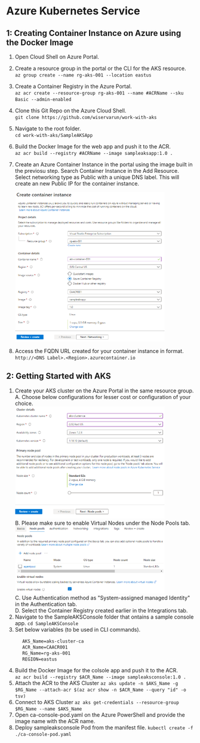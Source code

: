 # Azure Kubernetes Service

## 1: Creating Container Instance on Azure using the Docker Image
1. Open Cloud Shell on Azure Portal.
2. Create a resource group in the portal or the CLI for the AKS resource.    
    `az group create --name rg-aks-001 --location eastus`
3. Create a Container Registry in the Azure Portal.     
    `az acr create --resource-group rg-aks-001 --name #ACRName --sku Basic --admin-enabled`
4. Clone this Git Repo on the Azure Cloud Shell.    
    `git clone https://github.com/wiservarun/work-with-aks`
5. Navigate to the root folder.    
    `cd work-with-aks/SampleAKSApp`
6. Build the Docker Image for the web app and push it to the ACR.    
    `az acr build --registry #ACRName --image sampleaksapp:1.0 .`
7. Create an Azure Container Instance in the portal using the image built in the previosu step. 
    Search Container Instance in the Add Resource. Select networking type as Public with a unique DNS label. This will create an new Public IP for the container instance. 
    
    <img src="Images/1.1.PNG" width="400" height="400"/>
8. Access the FQDN URL created for your container instance in format.</br>
    `http://<DNS Label>.<Region>.azurecontainer.io`
    
## 2: Getting Started with AKS  
1. Create your AKS cluster on the Azure Portal in the same resource group. 
    </br>A. Choose below configurations for lesser cost or configuration of your choice. 
       </br><img src="Images/1.2.PNG" width="400" height="300"/>
    </br>B. Please make sure to enable Virtual Nodes under the Node Pools tab. 
       </br> <img src="Images/1.3.PNG" width="400" height="180"/>
    </br>C. Use Authentication method as "System-assigned managed Identity" in the Authentication tab.
    </br>D. Select the Container Registry created earlier in the Integrations tab.
 2. Navigate to the SampleAKSConsole folder that ontains a sample console app.
      `cd SampleAKSConsole`
 3. Set below variables (to be used in CLI commands).
```
      AKS_Name=aks-cluster-ca
      ACR_Name=CAACR001
      RG_Name=rg-aks-001
      REGION=eastus
 ```      
4. Build the Docker Image for the colsole app and push it to the ACR.   
     `az acr build --registry $ACR_Name --image sampleaksconsole:1.0 .`
5. Attach the ACR to the AKS Cluster
     `az aks update -n $AKS_Name -g $RG_Name --attach-acr $(az acr show -n $ACR_Name --query "id" -o tsv)`
6. Connect to AKS Cluster
     `az aks get-credentials --resource-group $RG_Name --name $AKS_Name`
7. Open ca-console-pod.yaml on the Azure PowerShell and provide the image name with the ACR name.
8. Deploy sampleaksconsole Pod from the manifest file.
     `kubectl create -f ./ca-console-pod.yaml`
